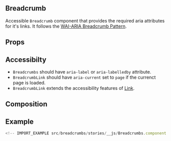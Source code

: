 ## Breadcrumb

Accessible `Breadcrumb` component that provides the required aria attributes for
it's links. It follows the
[WAI-ARIA Breadcrumb Pattern](https://www.w3.org/TR/wai-aria-practices-1.2/#breadcrumb).

## Props

<!-- INJECT_PROPS src/breadcrumbs -->

## Accessibilty

- `Breadcrumbs` should have `aria-label` or `aria-labelledby` attribute.
- `BreadcrumbLink` should have `aria-current` set to `page` if the currenct page
  is loaded.
- `BreadcrumbLink` extends the accessibility features of [Link](#Link).

## Composition

<!-- INJECT_COMPOSITION src/breadcrumbs -->

## Example

```js
<!-- IMPORT_EXAMPLE src/breadcrumbs/stories/__js/Breadcrumbs.component.jsx -->
```
